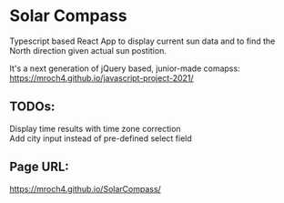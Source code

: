 # Solar Compass

Typescript based React App to display current sun data and to find the North direction given actual sun postition.

It's a next generation of jQuery based, junior-made comapss:
https://mroch4.github.io/javascript-project-2021/

## TODOs:

Display time results with time zone correction\
Add city input instead of pre-defined select field

## Page URL:

https://mroch4.github.io/SolarCompass/
